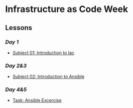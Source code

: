 # Infrastructure as Code Week

## Lessons

### *Day 1*
- [Subject 01: Introduction to Iac](s01-iac)

### *Day 2&3*
- [Subject 02: Introduction to Ansible](s02-ansible-intro)

### *Day 4&5*
- [Task: Ansible Excercise](task-ansible)

